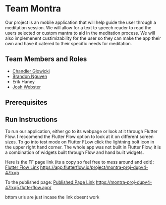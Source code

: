 # Team Montra

Our project is an mobile application that will help guide the user through a meditation session. We will allow for a text to speech reader to read the users selected or custom mantra to aid in the meditation process. We will also implemenent custimizability for the user so they can make the app their own and have it catered to their specific needs for meditation. 

## Team Members and Roles

* [Chandler Glowicki](https://github.com/ChandlerG09/CIS350-HW2-Glowicki)
* [Brandon Nguyen](https://github.com/NguyenLam087/CIS350-HW2--Nguyen-)
* Erik Haney
* [Josh Webster](https://github.com/webstjos/CIS350-HW2-Webster)

## Prerequisites

## Run Instructions
To run our application, either go to its webpage or look at it through Flutter Flow. I reccomend the Flutter Flow option to look at it on different screen sizes. To go into test mode on Flutter FLow click the lightning bolt icon in the upper right hand corner. The whole app was not built in Flutter Flow, it is a combination of widgets built through Flow and hand built widgets.

Here is the FF page link (its a copy so feel free to mess around and edit):
[Flutter Flow Link](https://app.flutterflow.io/project/montra-proj-dupv4-47lxq5)
https://app.flutterflow.io/project/montra-proj-dupv4-47lxq5

To the published page:
[Published Page Link](https://montra-proj-dupv4-47lxq5.flutterflow.app/)
https://montra-proj-dupv4-47lxq5.flutterflow.app/

bttom urls are just incase the link doesnt work


